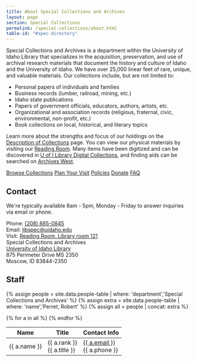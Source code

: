 ```yaml
---
title: About Special Collections and Archives
layout: page
section: Special Collections
permalink: /special-collections/about.html
table-id: "#spec-directory"
---
```


Special Collections and Archives is a department within the University of Idaho Library that specializes in the acquisition, preservation, and use of archival research materials that document the history and culture of Idaho and the University of Idaho. 
We have over 25,000 linear feet of rare, unique, and valuable materials. 
Our collections include, but are not limited to:

- Personal papers of individuals and families
- Business records (lumber, railroad, mining, etc.)
- Idaho state publications
- Papers of government officials, educators, authors, artists, etc.
- Organizational and association records (religious, fraternal, civic, environmental, non-profit, etc.)
- Book collections on local, historical, and literary topics

Learn more about the strengths and focus of our holdings on the [Description of Collections](/special-collections/description.html) page.
You can view our physical materials by visiting our [Reading Room](/special-collections/plan.html). 
Many items have been digitized and can be discovered in [U of I Library Digital Collections](https://www.lib.uidaho.edu/digital/),
and finding aids can be searched on [Archives West](https://archiveswest.orbiscascade.org/search/results.aspx?t=i&q=idu&p=0).

<div class="py-3 text-center">
    <a href="{{ '/special-collections/browse.html' | relative_url }}" class="btn btn-outline-payette-blue m-1">
    <span class="fas fa-search"></span> Browse Collections</a>
    <a href="{{ '/special-collections/plan.html' | relative_url }}" class="btn btn-outline-payette-blue m-1">
    <span class="fas fa-edit"></span> Plan Your Visit</a>
    <a href="{{ '/special-collections/policies.html' | relative_url }}" class="btn btn-outline-payette-blue m-1">
    <span class="fas fa-question"></span> Policies</a>
    <a href="{{ '/special-collections/donations.html' | relative_url }}" class="btn btn-outline-payette-blue m-1">
    <span class="fas fa-gift"></span> Donate</a>
    <a href="{{ '/special-collections/faq.html' | relative_url }}" class="btn btn-outline-payette-blue m-1">
    <span class="fas fa-question"></span> FAQ</a>
</div>

## Contact

We're typically available 8am - 5pm, Monday - Friday to answer inquiries via email or phone.

<div class="card-deck my-4">
    <div class="card">
        <div class="card-body text-center">
            Phone: <a href="tel:+1-208-885-0845">(208) 885-0845</a><br> 
            Email: <a href="mailto:libspec@uidaho.edu">libspec@uidaho.edu</a><br>
            Visit: <a href="{{ '/about/maps.html#first' | relative_url }}">Reading Room, Library room 121</a>
        </div>
    </div>
    <div class="card">
        <div class="card-body text-center">
        Special Collections and Archives<br>
        <a href="http://maps.google.com/maps?f=q&amp;hl=en&amp;geocode=&amp;q=university+of+idaho+library+83844&amp;ie=UTF8&amp;ll=46.735272,-117.014952&amp;spn=0.024177,0.055275&amp;z=14&amp;iwloc=A">University of Idaho Library</a><br>
        875 Perimeter Drive MS 2350 <br>
        Moscow, ID 83844-2350
        </div>
    </div>
</div>

## Staff

{% assign people = site.data.people-table | where: 'department','Special Collections and Archives' %}
{% assign extra = site.data.people-table | where: 'name','Perret, Robert' %}
{% assign all = people | concat: extra %}

<table id="spec-directory" class="table table-striped">
    <thead>
       <tr>
          <th>Name</th>
          <th>Title</th>
          <th>Contact Info</th>
       </tr>
    </thead>
    <tbody>
    {% for a in all %}
    <tr>
       <td class="name">{{ a.name }}</td>
       <td class="title center">{{ a.rank }}<br>{{ a.title }}</td>
       <td class="contact"><a href="mailto:{{ p.email }}">{{ a.email }}</a><br>{{ a.phone }}</td>
    </tr>
    {% endfor %}
    </tbody>
</table>
